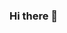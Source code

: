 ### Hi there 👋

<!--
**ShelbySG/ShelbySG** is a ✨ _special_ ✨ repository because its `README.md` (this file) appears on your GitHub profile.

- 📫 How to reach me: ... www.linkedin.com/in/shelby-godding
- 😄 Pronouns: ... she/her
